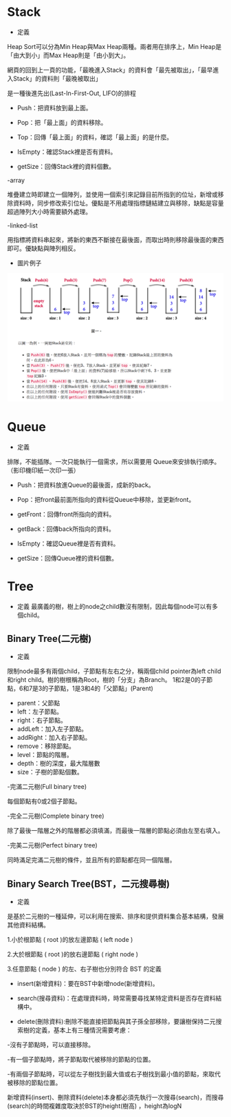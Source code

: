 #     Stack
* 定義

Heap Sort可以分為Min Heap與Max Heap兩種。兩者用在排序上，Min Heap是「由大到小」而Max Heap則是「由小到大」。

網頁的回到上一頁的功能，「最晚進入Stack」的資料會「最先被取出」，「最早進入Stack」的資料則「最晚被取出」

是一種後進先出(Last-In-First-Out, LIFO)的排程

* Push：把資料放到最上面。

* Pop：把「最上面」的資料移除。

* Top：回傳「最上面」的資料，確認「最上面」的是什麼。

*	IsEmpty：確認Stack裡是否有資料。

*	getSize：回傳Stack裡的資料個數。

-array

堆疊建立時即建立一個陣列，並使用一個索引來記錄目前所指到的位址，新增或移除資料時，同步修改索引位址。優點是不用處理指標鏈結建立與移除，缺點是容量超過陣列大小時需要額外處理。

-linked-list

用指標將資料串起來，將新的東西不斷接在最後面，而取出時則移除最後面的東西即可。優缺點與陣列相反。

* 圖片例子

 ![](/image/Stack1.png)
 
 #     Queue
* 定義

排隊，不能插隊。一次只能執行一個需求，所以需要用 Queue來安排執行順序。（影印機印紙一次印一張）


* Push：把資料放進Queue的最後面，成新的back。

* Pop：把front最前面所指向的資料從Queue中移除，並更新front。

* getFront：回傳front所指向的資料。

* getBack：回傳back所指向的資料。

* IsEmpty：確認Queue裡是否有資料。

* getSize：回傳Queue裡的資料個數。

 
 #     Tree
* 定義
最廣義的樹，樹上的node之child數沒有限制，因此每個node可以有多個child。

## Binary Tree(二元樹)
* 定義

限制node最多有兩個child，子節點有左右之分，稱兩個child pointer為left child和right child。樹的樹根稱為Root，樹的「分支」為Branch。
1和2是0的子節點，6和7是3的子節點，1是3和4的「父節點」(Parent)

* parent：父節點
* left：左子節點。
* right：右子節點。
* addLeft：加入左子節點。
* addRight：加入右子節點。
* remove：移除節點。
* level：節點的階層。
* depth：樹的深度，最大階層數
* size：子樹的節點個數。

-完滿二元樹(Full binary tree)

每個節點有0或2個子節點。

-完全二元樹(Complete binary tree)

除了最後一階層之外的階層都必須填滿，而最後一階層的節點必須由左至右填入。

-完美二元樹(Perfect binary tree)

同時滿足完滿二元樹的條件，並且所有的節點都在同一個階層。

## Binary Search Tree(BST，二元搜尋樹)
* 定義

 是基於二元樹的一種延伸，可以利用在搜索、排序和提供資料集合基本結構，發展其他資料結構。
 
1.小於根節點 ( root )的放左邊節點 ( left node )

2.大於根節點 ( root )的放右邊節點 ( right node ) 

3.任意節點 ( node ) 的左、右子樹也分別符合 BST 的定義

* insert(新增資料)：要在BST中新增node(新增資料)。

* search(搜尋資料)：在處理資料時，時常需要尋找某特定資料是否存在資料結構中。

*  delete(刪除資料):刪除不能直接把節點與其子孫全部移除，要讓樹保持二元搜索樹的定義，基本上有三種情況需要考慮：

 -沒有子節點時，可以直接移除。
 
 -有一個子節點時，將子節點取代被移除的節點的位置。
 
 -有兩個子節點時，可以從左子樹找到最大值或右子樹找到最小值的節點，來取代被移除的節點位置。

新增資料(insert)、刪除資料(delete)本身都必須先執行一次搜尋(search)，而搜尋(search)的時間複雜度取決於BST的height(樹高) ，height為logN

